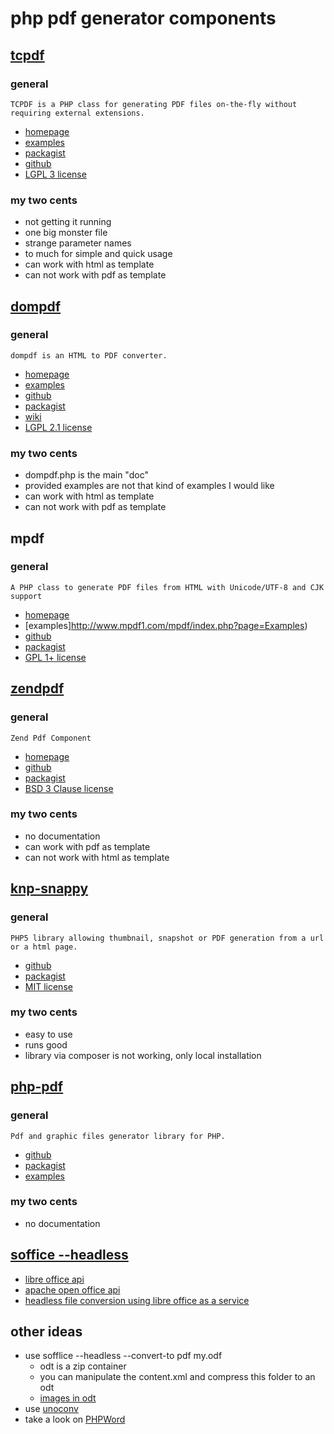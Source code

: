 # php pdf generator components

## [tcpdf](https://github.com/stevleibelt/examples/tree/master/php/pdf/tcpdf)

### general

    TCPDF is a PHP class for generating PDF files on-the-fly without requiring external extensions.

* [homepage](http://www.tcpdf.org/)
* [examples](http://www.tcpdf.org/examples.php)
* [packagist](http://packagist.org/packages/tecnick.com/tcpdf)
* [github](https://github.com/tecnickcom/TCPDF)
* [LGPL 3 license](http://www.tcpdf.org/license.php)

### my two cents

* not getting it running
* one big monster file
* strange parameter names
* to much for simple and quick usage
* can work with html as template
* can not work with pdf as template

## [dompdf](https://github.com/stevleibelt/examples/tree/master/php/pdf/dompdf)

### general

    dompdf is an HTML to PDF converter. 

* [homepage](http://pxd.me/dompdf/www/)
* [examples](http://pxd.me/dompdf/www/examples.php)
* [github](https://github.com/dompdf/dompdf)
* [packagist](http://packagist.org/packages/dompdf/dompdf)
* [wiki](https://github.com/dompdf/dompdf/wiki/Usage)
* [LGPL 2.1 license](https://github.com/dompdf/dompdf/blob/master/LICENSE.LGPL)

### my two cents

* dompdf.php is the main "doc"
* provided examples are not that kind of examples I would like
* can work with html as template
* can not work with pdf as template

## mpdf

### general

    A PHP class to generate PDF files from HTML with Unicode/UTF-8 and CJK support

* [homepage](http://www.mpdf1.com/mpdf/)
* [examples]http://www.mpdf1.com/mpdf/index.php?page=Examples)
* [github](https://github.com/finwe/mpdf)
* [packagist](http://packagist.org/packages/mpdf/mpdf)
* [GPL 1+ license](https://github.com/finwe/mpdf/blob/master/LICENSE.txt)

## [zendpdf](https://github.com/stevleibelt/examples/tree/master/php/pdf/zendpdf)

### general

    Zend Pdf Component

* [homepage](http://packages.zendframework.com/)
* [github](https://github.com/zendframework/ZendPdf.git)
* [packagist](http://packagist.org/packages/zendframework/zendpdf)
* [BSD 3 Clause license](https://github.com/zendframework/ZendPdf/blob/master/LICENSE.txt)

### my two cents

* no documentation
* can work with pdf as template
* can not work with html as template

## [knp-snappy](https://github.com/stevleibelt/examples/tree/master/php/pdf/knp-snappy)

### general

    PHP5 library allowing thumbnail, snapshot or PDF generation from a url or a html page.

* [github](http://github.com/KnpLabs/snappy)
* [packagist](http://packagist.org/packages/knplabs/knp-snappy)
* [MIT license](https://github.com/KnpLabs/snappy/blob/master/LICENSE)

### my two cents

* easy to use
* runs good
* library via composer is not working, only local installation

## [php-pdf](https://github.com/stevleibelt/examples/tree/master/php/pdf/php-pdf)

### general

    Pdf and graphic files generator library for PHP.

* [github](https://github.com/psliwa/PHPPdf.git)
* [packagist](http://packagist.org/packages/psliwa/php-pdf)
* [examples](https://github.com/psliwa/PHPPdf/tree/master/examples)

### my two cents

* no documentation

## [soffice --headless](https://github.com/stevleibelt/examples/tree/master/php/pdf/soffice)

* [libre office api](http://api.libreoffice.org/)
* [apache open office api](http://www.openoffice.org/api/)
* [headless file conversion using libre office as a service](http://www.linuxquestions.org/questions/blog/sag47-492023/headless-file-conversion-using-libreoffice-as-a-service-35310/)

## other ideas

* use sofflice --headless --convert-to pdf my.odf
    * odt is a zip container
    * you can manipulate the content.xml and compress this folder to an odt
    * [images in odt](http://orgmode.org/manual/Images-in-ODT-export.html)
* use [unoconv](http://dag.wiee.rs/home-made/unoconv/)
* take a look on [PHPWord](https://github.com/PHPOffice/PHPWord)